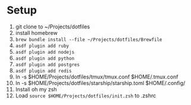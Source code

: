 # Setup

1. git clone to ~/Projects/dotfiles
2. install homebrew
3. `brew bundle install --file ~/Projects/dotfiles/Brewfile`
3. `asdf plugin add ruby`
3. `asdf plugin add nodejs`
3. `asdf plugin add python`
3. `asdf plugin add postgres`
3. `asdf plugin add redis`
4. ln -s $HOME/Projects/dotfiles/tmux/tmux.conf $HOME/.tmux.conf
5. ln -s $HOME/Projects/dotfiles/starship/starship.toml $HOME/.config/
6. Install oh my zsh
7. Load `source $HOME/Projects/dotfiles/init.zsh` to .zshrc

